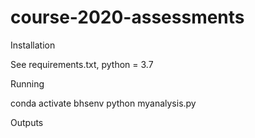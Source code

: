 # course-2020-assessments 
Installation

See requirements.txt, python = 3.7

Running

conda activate bhsenv
python myanalysis.py

Outputs
